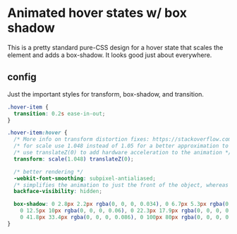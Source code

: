 # Animated hover states w/ box shadow

This is a pretty standard pure-CSS design for a hover state that scales the element and adds a box-shadow. It looks good just about everywhere.

## config

Just the important styles for transform, box-shadow, and transition.

```css
.hover-item {
  transition: 0.2s ease-in-out;
}

.hover-item:hover {
  /* More info on transform distortion fixes: https://stackoverflow.com/questions/14677490/blurry-text-after-using-css-transform-scale-in-chrome */
  /* for scale use 1.048 instead of 1.05 for a better approximation to a whole-pixel font size, reducing the sub-pixel blurring */
  /* use translateZ(0) to add hardware acceleration to the animation */
  transform: scale(1.048) translateZ(0);

  /* better rendering */
  -webkit-font-smoothing: subpixel-antialiased;
  /* simplifies the animation to just the front of the object, whereas the default state is the front and the back */
  backface-visibility: hidden;

  box-shadow: 0 2.8px 2.2px rgba(0, 0, 0, 0.034), 0 6.7px 5.3px rgba(0, 0, 0, 0.048),
    0 12.5px 10px rgba(0, 0, 0, 0.06), 0 22.3px 17.9px rgba(0, 0, 0, 0.072),
    0 41.8px 33.4px rgba(0, 0, 0, 0.086), 0 100px 80px rgba(0, 0, 0, 0.12);
}
```

